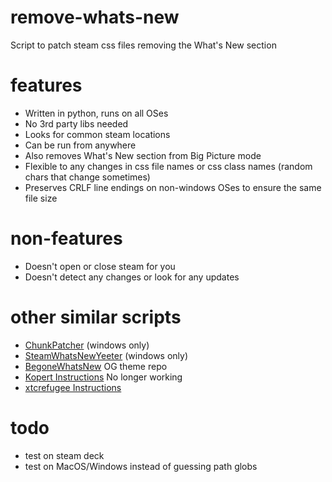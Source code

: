 # remove-whats-new
Script to patch steam css files removing the What's New section

# features

- Written in python, runs on all OSes
- No 3rd party libs needed
- Looks for common steam locations
- Can be run from anywhere
- Also removes What's New section from Big Picture mode
- Flexible to any changes in css file names or css class names (random chars that change sometimes)
- Preserves CRLF line endings on non-windows OSes to ensure the same file size

# non-features

- Doesn't open or close steam for you
- Doesn't detect any changes or look for any updates

# other similar scripts

- [ChunkPatcher](https://github.com/zero318/BegoneWhatsNew/issues/10#issuecomment-1859056116) (windows only)
- [SteamWhatsNewYeeter](https://github.com/MateusAuri/SteamWhatsNewYeeter) (windows only)
- [BegoneWhatsNew](https://github.com/zero318/BegoneWhatsNew) OG theme repo
- [Kopert Instructions](https://old.reddit.com/r/Steam/comments/10r753g/whats_new_section_came_back/j6v0ye5/) No longer working
- [xtcrefugee Instructions](https://old.reddit.com/r/Steam/comments/1cmqsbc/removing_whats_new_add_shelf_and_left_column_in/)

# todo

- test on steam deck
- test on MacOS/Windows instead of guessing path globs

